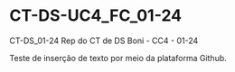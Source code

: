 # CT-DS-UC4_FC_01-24
 CT-DS_01-24
 Rep do CT de DS Boni - CC4 - 01-24

 Teste de inserção de texto por meio da plataforma Github.
